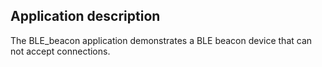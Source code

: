 ## Application description

The BLE\_beacon application demonstrates a BLE beacon device that can not accept connections.

